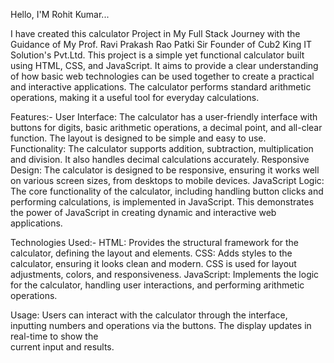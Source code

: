Hello, I'M Rohit Kumar...

I have created this calculator Project in My Full Stack Journey with the Guidance of My Prof. Ravi Prakash Rao Patki Sir Founder of Cub2 King IT Solution's Pvt.Ltd. This project is a simple yet functional calculator built using HTML, CSS, and JavaScript. It aims to provide a clear understanding of how basic web technologies can be used together to create a practical and interactive applications. The calculator performs standard arithmetic operations, making it a useful tool for everyday calculations.

Features:- 
        User Interface: The calculator has a user-friendly interface with buttons for digits, basic arithmetic operations, a decimal point, and all-clear function.
                        The layout is designed to be simple and easy to use.               
        Functionality:  The calculator supports addition, subtraction, multiplication and division. It also handles decimal calculations accurately. 
        Responsive Design: The calculator is designed to be responsive, ensuring it works well on various screen sizes, from desktops to mobile devices. 
        JavaScript Logic: The core functionality of the calculator, including handling button clicks and performing calculations, is implemented in JavaScript. This 
                          demonstrates the power of JavaScript in creating dynamic and interactive web applications. 
                          
Technologies Used:-
             HTML: Provides the structural framework for the calculator, defining the layout and elements. 
             CSS:  Adds styles to the calculator, ensuring it looks clean and modern. CSS is used for layout adjustments, colors, and responsiveness.
             JavaScript: Implements the logic for the calculator, handling user interactions, and performing arithmetic operations. 
             
Usage:  Users can interact with the calculator through the interface, inputting numbers and operations via the buttons. The display updates in real-time to show the  
        current input and results.

